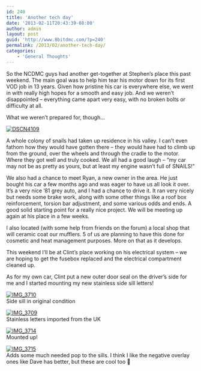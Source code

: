 ```yaml
---
id: 240
title: 'Another tech day'
date: '2013-02-11T20:43:39-08:00'
author: admin
layout: post
guid: 'http://www.8bitdmc.com/?p=240'
permalink: /2013/02/another-tech-day/
categories:
    - 'General Thoughts'
---
```


So the NCDMC guys had another get-together at Stephen’s place this past weekend. The main goal was to help him tear his motor down for its first VOD job in 13 years. Given how pristine his car is everywhere else, we went in with really high hopes for a smooth and easy job. And we weren’t disappointed – everything came apart very easy, with no broken bolts or difficulty at all.

What we weren’t prepared for, though…

[![DSCN4109](../images/2013/02/DSCN4109-300x224.jpg)](../images/2013/02/DSCN4109.jpg)

A whole colony of snails had taken up residence in his valley. I can’t even fathom how they would have gotten there – they would have had to climb up from the ground, over the wheels and through the cradle to the motor. Where they got well and truly cooked. We all had a good laugh – “my car may not be as pretty as yours, but at least my engine wasn’t full of SNAILS!”

We also had a chance to meet Ryan, a new owner in the area. He just bought his car a few months ago and was eager to have us all look it over. It’s a very nice ’81 grey auto, and I had a chance to drive it. It ran very nicely but needs some brake work, along with some other things like a roof box reinforcement, torsion bar adjustment, and some various odds and ends. A good solid starting point for a really nice project. We will be meeting up again at his place in a few weeks.

I also located (with some help from friends on the forum) a local shop that will ceramic coat our mufflers. 5 of us are planning to have this done for cosmetic and heat management purposes. More on that as it develops.

This weekend I’ll be at Clint’s place working on his electrical system – we are hoping to get the fusebox replaced and the electrical compartment cleaned up.

As for my own car, Clint put a new outer door seal on the driver’s side for me and I started mounting my new stainless side sill letters!

[![IMG_3710](../images/2013/02/IMG_3710-300x225.jpg)](../images/2013/02/IMG_3710.jpg)  
Side sill in original condition

[![IMG_3709](../images/2013/02/IMG_3709-300x225.jpg)](../images/2013/02/IMG_3709.jpg)  
Stainless letters imported from the UK

[![IMG_3714](../images/2013/02/IMG_3714-300x225.jpg)](../images/2013/02/IMG_3714.jpg)  
Mounted up!

[![IMG_3715](../images/2013/02/IMG_3715-300x225.jpg)](../images/2013/02/IMG_3715.jpg)  
Adds some much needed pop to the sills. I think I like the negative overlay ones like Dave has better, but these are cool too 🙂